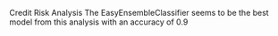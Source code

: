 Credit Risk Analysis
The EasyEnsembleClassifier seems to be the best model from this analysis with an accuracy of 0.9
